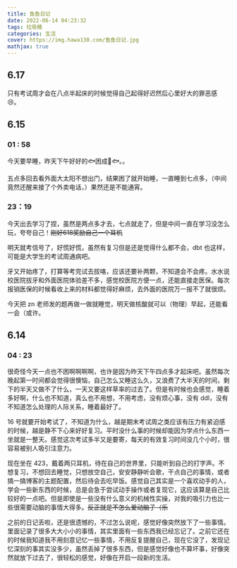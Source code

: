 ```yaml
---
title: 鱼鱼日记
date: 2022-06-14 04:23:32
tags: 垃圾桶
categories: 生活
cover: https://img.hawa130.com/鱼鱼日记.jpg
mathjax: true
---
```


## 6.17

只有考试周才会在八点半起床的时候觉得自己起得好迟然后心里好大的罪恶感😢。

## 6.15

### 01 : 58

今天要早睡，昨天下午好好的🐟困成🐶🐟。。

五点多回去看外面大太阳不想出门，结果困了就开始睡，一直睡到七点多，（中间竟然还醒来接了个外卖电话，）果然还是不能通宵。

### 23：19

今天出去学习了捏，虽然是两点多才去，七点就走了，但是中间一直在学习没怎么玩，夸夸自己！~~刚好618奖励自己一个耳机~~

明天就考信号了，好慌好慌，虽然有复习但是还是觉得什么都不会，dbt 也这样，可能是大学生的考试周通病吧。

牙又开始疼了，打算等考完试去拔咯，应该还要补两颗，不知道会不会疼。水水说校医院拔牙和外面医院体验差不多，感觉校医院方便一点，还能直接走医保。每次报销医保的时候看收上来的材料都觉得好麻烦，去外面的医院万一报不了就很烦。

今天把 zn 老师发的题再做一做就睡觉，明天做核酸就可以（物理）早起，还能看一会（或许。

## 6.14

### 04 : 23

很奇怪今天一点也不困啊啊啊啊，也许是因为昨天下午四点多才起床吧。虽然每次晚起第一时间都会觉得很懊恼，自己怎么又睡这么久，又浪费了大半天的时间，剩下的半天又做不了什么，一天又要这样草率的过去了。但是有时候也会感觉，睡着多好啊，什么也不知道，真么也不用想，不用考虑，没有烦心事，没有 ddl，没有不知道怎么处理的人际关系，睡着最好了。

16 号就要开始考试了，不知道为什么，越是期末考试周之类应该有压力有紧迫感的时候，越是静不下心来好好复习。平时没什么事的时候却能因为学点什么东西一坐就是一整天。感觉这次考试多半又是要寄，每天的有效复习时间没几个小时，很容易被别人吸引注意力。

现在坐在 423，戴着两只耳机，待在自己的世界里，只能听到自己的打字声。不想复习，不想回去睡觉，只想放空自己，安安静静听会歌，干点自己的事情，或者搞一搞博客的主题配置，然后待会去吃早饭。感觉自己其实是一个喜欢动手的人，学会一些新东西的时候，总是会急于尝试动手操作或者复现它，这应该算是自己比较好的一点吧。但是即使是一些没有什么意义的机械性实操，对我的吸引力也比一些很需要动脑的事情大得多。~~反正就是不怎么爱动脑子（乐~~

之前的日记丢啦，还是很遗憾的，不过怎么说呢，感觉好像突然放下了一些事情。里面记录了很多大大小小的事情，其实里面有一些东西我已经忘记了。之前它还在的时候我知道我不用刻意记忆一些事情，不用反复提醒自己，现在它没了，发现记忆深刻的事其实没多少，虽然丢掉了很多东西，但是感觉好像也不算坏事，好像突然就放下过去了，很轻松的感觉，好像在开启一段新的生活。